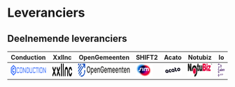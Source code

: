# Leveranciers

## Deelnemende leveranciers

| Conduction                                                                              | Xxllnc                                                                           | OpenGemeenten                                                                                     | SHIFT2                                                                     | Acato                                                                                                                                                  | Notubiz | Io |
|-----------------------------------------------------------------------------------------|----------------------------------------------------------------------------------|---------------------------------------------------------------------------------------------------|-------------------------------------------------------------------------------|--------------------------------------------------------------------------------------------------------------------------------------------------------|--------------------------------------------------------------------------------|--------------------------------------------------------------------------------|
| [<img src="https://raw.githubusercontent.com/ConductionNL/woo-website-template/main//docs/logos/conduction_svg.svg" height="30" />](https://www.conduction.nl/) | [<img src="https://raw.githubusercontent.com/ConductionNL/woo-website-template/main//docs/logos/xxllnc_orgineel.svg" height="30" />](https://xxllnc.nl/) | [<img src="https://raw.githubusercontent.com/ConductionNL/woo-website-template/main//docs/logos/opengemeente_orgineel.svg" height="30" />](https://www.opengemeenten.nl/) | [<img src="https://raw.githubusercontent.com/ConductionNL/woo-website-template/main//docs/logos/sim_svg.svg" height="30" />](https://www.simgroep.nl/) | [<img src="https://raw.githubusercontent.com/ConductionNL/woo-website-template/main//docs/logos/acato_orgineel.svg" height="20" />](https://acato.nl/) | [<img src="https://raw.githubusercontent.com/ConductionNL/woo-website-template/main//docs/logos/notubiz_svg.svg" height="30" />](https://www.notubiz.nl/)| [<img src="https://raw.githubusercontent.com/ConductionNL/woo-website-template/main//docs/logos/io_orgineel.svg" height="30" />](https://www.drupalvoorgemeenten.nl/)|